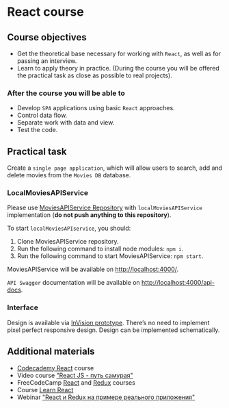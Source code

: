 # React course

## Course objectives
- Get the theoretical base necessary for working with `React`, as well as for passing an interview.
- Learn to apply theory in practice. (During the course you will be offered the practical task as close as possible to real projects).

### After the course you will be able to
- Develop `SPA` applications using basic `React` approaches.
- Control data flow.
- Separate work with data and view.
- Test the code.

## Practical task
Сreate a `single page application`, which will allow users to search, add and delete movies from the `Movies DB` database.

### LocalMoviesAPIService
Please use [MoviesAPIService Repository](https://github.com/VarvaraZadnepriak/MoviesAPI.ReactJS) with `localMoviesAPIService` implementation (**do not push anything to this repository**).

To start `localMoviesAPIservice`, you should:

1. Clone MoviesAPIService repository.
2. Run the following command to install node modules: `npm i`.
3. Run the following command to start MoviesAPIService: `npm start`.

MoviesAPIService will be available on [http://localhost:4000/](http://localhost:4000/).

`API Swagger` documentation will be available on [http://localhost:4000/api-docs](http://localhost:4000/api-docs).

### Interface

Design is available via [InVision prototype](https://projects.invisionapp.com/share/F9VXQ7IMZGY#/screens/406802250). There’s no need to implement pixel perfect responsive design. Design can be implemented schematically.

## Additional materials
- [Codecademy React](https://www.codecademy.com/learn/react-101) course
- Video course ["React JS - путь самурая"](https://www.youtube.com/playlist?list=PLcvhF2Wqh7DNVy1OCUpG3i5lyxyBWhGZ8)
- FreeCodeCamp [React](https://www.freecodecamp.org/learn/front-end-libraries/react/) and [Redux](https://www.freecodecamp.org/learn/front-end-libraries/redux/) courses
- Course [Learn React](https://scrimba.com/learn/learnreact)
- Webinar ["React и Redux на примере реального приложения"](https://www.youtube.com/watch?v=dgM9OGVfKCQ)
